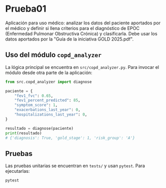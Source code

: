 # Prueba01

Aplicación para uso médico: analizar los datos del paciente aportados por el médico y definir si llena criterios para el diagnóstico de EPOC (Enfermedad Pulmonar Obstructiva Crónica) y clasificarla. Debe usar los datos aportados por la "Guía de la iniciativa GOLD 2025.pdf".

## Uso del módulo `copd_analyzer`

La lógica principal se encuentra en `src/copd_analyzer.py`. Para invocar el módulo desde otra parte de la aplicación:

```python
from src.copd_analyzer import diagnose

paciente = {
    "fev1_fvc": 0.65,
    "fev1_percent_predicted": 85,
    "symptom_score": 1,
    "exacerbations_last_year": 0,
    "hospitalizations_last_year": 0,
}

resultado = diagnose(paciente)
print(resultado)
# {'diagnosis': True, 'gold_stage': 1, 'risk_group': 'A'}
```

## Pruebas

Las pruebas unitarias se encuentran en `tests/` y usan `pytest`.
Para ejecutarlas:

```bash
pytest
```
